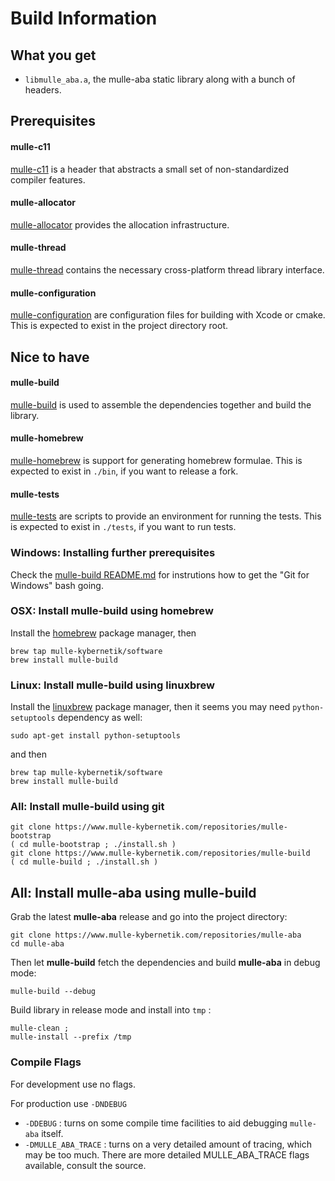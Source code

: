# Build Information

## What you get

* `libmulle_aba.a`, the mulle-aba static library along with a bunch of headers.


## Prerequisites

#### mulle-c11

[mulle-c11](//www.mulle-kybernetik.com/software/git/mulle-c11/) is a header
that abstracts a small set of non-standardized compiler features.

#### mulle-allocator

[mulle-allocator](//www.mulle-kybernetik.com/software/git/mulle-allocator/)
provides the allocation infrastructure.

#### mulle-thread

[mulle-thread](//www.mulle-kybernetik.com/software/git/mulle-thread/) contains
the necessary cross-platform thread library interface.


#### mulle-configuration

[mulle-configuration](//www.mulle-kybernetik.com/software/git/mulle-configuration/)
are configuration files for building with Xcode or cmake. This is expected to
exist in the project directory root.


## Nice to have

#### mulle-build

[mulle-build](//www.mulle-kybernetik.com/software/git/mulle-build) is used
to assemble the dependencies together and build the library.


#### mulle-homebrew

[mulle-homebrew](//www.mulle-kybernetik.com/software/git/mulle-homebrew/) is
support for generating homebrew formulae. This is expected to
exist in `./bin`, if you want to release a fork.

#### mulle-tests

[mulle-tests](//www.mulle-kybernetik.com/software/git/mulle-tests/) are
scripts to provide an environment for running the tests. This is expected to
exist in `./tests`, if you want to run tests.


### Windows: Installing further prerequisites

Check the [mulle-build README.md](//www.mulle-kybernetik.com/software/git/mulle-build/README.md)
for instrutions how to get the "Git for Windows" bash going.


### OSX: Install mulle-build using homebrew

Install the [homebrew](//brew.sh/) package manager, then

```
brew tap mulle-kybernetik/software
brew install mulle-build
```

### Linux: Install mulle-build using linuxbrew

Install the [linuxbrew](//linuxbrew.sh/) package manager, then it seems you
may need `python-setuptools` dependency as well:

```
sudo apt-get install python-setuptools
```

and then

```
brew tap mulle-kybernetik/software
brew install mulle-build
```

### All: Install mulle-build using git

```
git clone https://www.mulle-kybernetik.com/repositories/mulle-bootstrap
( cd mulle-bootstrap ; ./install.sh )
git clone https://www.mulle-kybernetik.com/repositories/mulle-build
( cd mulle-build ; ./install.sh )
```

## All: Install mulle-aba using mulle-build


Grab the latest **mulle-aba** release and go into the project directory:

```
git clone https://www.mulle-kybernetik.com/repositories/mulle-aba
cd mulle-aba
```

Then let **mulle-build** fetch the dependencies and build **mulle-aba** in
debug mode:

```
mulle-build --debug
```

Build library in release mode and install into `tmp` :

```
mulle-clean ;
mulle-install --prefix /tmp
```



### Compile Flags

For development use no flags.

For production use `-DNDEBUG`

* `-DDEBUG` : turns on some compile time facilities to aid debugging `mulle-aba`
          itself.
* `-DMULLE_ABA_TRACE` : turns on a very detailed amount of tracing, which may be
          too much. There are more detailed MULLE_ABA_TRACE flags available,
          consult the source.
